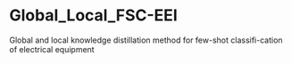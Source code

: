 # Global_Local_FSC-EEI
Global and local knowledge distillation method for few-shot classifi-cation of electrical equipment
